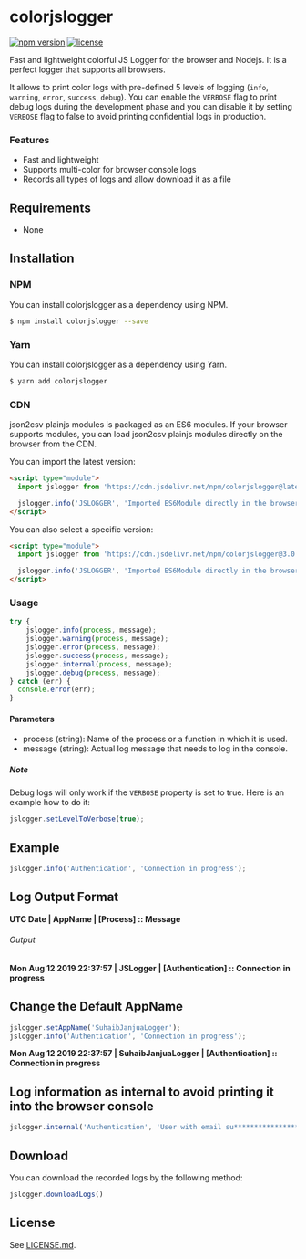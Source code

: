 # colorjslogger

[![npm version](https://badge.fury.io/js/colorjslogger.svg)](https://www.npmjs.com/package/colorjslogger)
[![license](https://img.shields.io/npm/l/colorjslogger)](https://github.com/suhaibjanjua/colorjslogger/blob/master/LICENSE.md)

Fast and lightweight colorful JS Logger for the browser and Nodejs. It is a perfect logger that supports all browsers.

It allows to print color logs with pre-defined 5 levels of logging (`info`, `warning`, `error`, `success`, `debug`). You can enable the `VERBOSE` flag to print debug logs during the development phase and you can disable it by setting `VERBOSE` flag to false to avoid printing confidential logs in production.


### Features

- Fast and lightweight
- Supports multi-color for browser console logs
- Records all types of logs and allow download it as a file


## Requirements

- None


## Installation

### **NPM**

You can install colorjslogger as a dependency using NPM.

```bash
$ npm install colorjslogger --save
```


### **Yarn**

You can install colorjslogger as a dependency using Yarn.

```bash
$ yarn add colorjslogger
```


### **CDN**

json2csv plainjs modules is packaged as an ES6 modules.
If your browser supports modules, you can load json2csv plainjs modules directly on the browser from the CDN.

You can import the latest version:

```html
<script type="module">
  import jslogger from 'https://cdn.jsdelivr.net/npm/colorjslogger@latest/src/jslogger.min.js';

  jslogger.info('JSLOGGER', 'Imported ES6Module directly in the browser');
</script>
```

You can also select a specific version:

```html
<script type="module">
  import jslogger from 'https://cdn.jsdelivr.net/npm/colorjslogger@3.0.1/src/jslogger.min.js';

  jslogger.info('JSLOGGER', 'Imported ES6Module directly in the browser');
</script>
```


### Usage

```js
try {
    jslogger.info(process, message);
    jslogger.warning(process, message);
    jslogger.error(process, message);
    jslogger.success(process, message);
    jslogger.internal(process, message);
    jslogger.debug(process, message);
} catch (err) {
  console.error(err);
}
```

#### Parameters

* process (string): Name of the process or a function in which it is used.
* message (string): Actual log message that needs to log in the console.


##### Note

Debug logs will only work if the `VERBOSE` property is set to true. Here is an example how to do it:

```js
jslogger.setLevelToVerbose(true);
```


## Example

```js
jslogger.info('Authentication', 'Connection in progress');
```


## Log Output Format

**UTC Date | AppName | [Process] :: Message**

###### Output

**Mon Aug 12 2019 22:37:57 | JSLogger | [Authentication] :: Connection in progress**


## Change the Default AppName

```js
jslogger.setAppName('SuhaibJanjuaLogger');
jslogger.info('Authentication', 'Connection in progress');
```

**Mon Aug 12 2019 22:37:57 | SuhaibJanjuaLogger | [Authentication] :: Connection in progress**


## Log information as internal to avoid printing it into the browser console

```js
jslogger.internal('Authentication', 'User with email su****************.com just logged in.');
```


## Download

You can download the recorded logs by the following method:

```js
jslogger.downloadLogs()
```

## License

See [LICENSE.md](https://github.com/suhaibjanjua/colorjslogger/blob/master/LICENSE.md).
